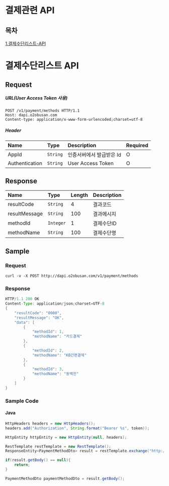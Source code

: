 # 결제관련 API



## 목차

[1.결제수단리스트-API](#결제수단리스트-API)</br>

# 결제수단리스트 API

## Request

##### URL(User Access Token 사용)

```http
POST /v1/payment/methods HTTP/1.1
Host: dapi.o2obusan.com
Content-type: application/x-www-form-urlencoded;charset=utf-8
```



##### Header

| Name           | Type     | Description              | Required |
| :------------- | :------- | :----------------------- | :------- |
| AppId          | `String` | 인증서버에서 발급받은 Id | O        |
| Authentication | `String` | User Access Token        | O        |



## Response

| Name          | Type      | Length | Description |
| :------------ | :-------- | ------ | :---------- |
| resultCode    | `String`  | 4      | 결과코드    |
| resultMessage | `String`  | 100    | 결과메시지  |
| methodId      | `Integer` | 1      | 결제수단ID  |
| methodName    | `String`  | 100    | 결제수단명  |



## Sample

### Request

```shell
curl -v -X POST http://dapi.o2obusan.com/v1/payment/methods
```



### Response

```java
HTTP/1.1 200 OK
Content-Type: application/json;charset=UTF-8
{
    "resultCode": "0000",
    "resultMessage": "OK",
    "data": [
        {
            "methodId": 1,
            "methodName": "카드결제"
        },
        {
            "methodId": 2,
            "methodName": "KB간편결제"
        },
        {
            "methodId": 3,
            "methodName": "동백전"
        }
    ]
}
```



### Sample Code

#### Java

```java
HttpHeaders headers = new HttpHeaders();
headers.add("Authorization", String.format("Bearer %s", token));

HttpEntity httpEntity = new HttpEntity(null, headers);

RestTemplate restTemplate = new RestTemplate();
ResponseEntity<PaymentMethodDto> result = restTemplate.exchange("http://dapi.o2obusan.com/v1/payment/methods", HttpMethod.GET, httpEntity, PaymentMethodDto.class);

if(result.getBody() == null){
    return;
}

PaymentMethodDto paymentMethodDto = result.getBody();
```


